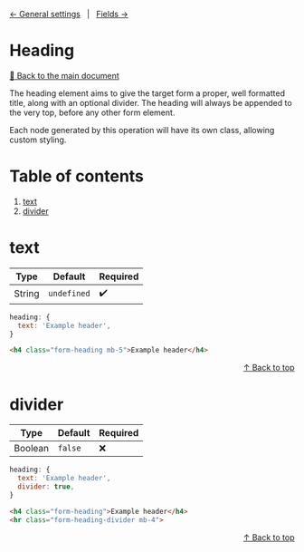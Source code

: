 [&#8592; General settings](SETTINGS.md) &nbsp; | &nbsp; [Fields &#8594;](FIELDS.md)

# Heading

[:link: Back to the main document](../../../)

The heading element aims to give the target form a proper, well formatted title, along with an optional divider. The heading will always be appended to the very top, before any other form element.

Each node generated by this operation will have its own class, allowing custom styling.

# Table of contents

1. [text](#text)
2. [divider](#divider)

# text

| Type   | Default     | Required           |
| ------ | ----------- | ------------------ |
| String | `undefined` | :heavy_check_mark: |

```js
heading: {
  text: 'Example header',
}
```

```html
<h4 class="form-heading mb-5">Example header</h4>
```

<div align="right"><a href="#heading">&#8593; Back to top</a></div>

# divider

| Type    | Default | Required |
| ------- | ------- | -------- |
| Boolean | `false` | :x:      |

```js
heading: {
  text: 'Example header',
  divider: true,
}
```

```html
<h4 class="form-heading">Example header</h4>
<hr class="form-heading-divider mb-4">
```

<div align="right"><a href="#heading">&#8593; Back to top</a></div>
